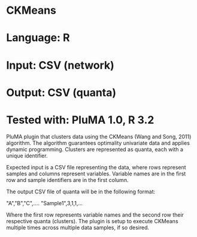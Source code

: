 # CKMeans
# Language: R
# Input: CSV (network)
# Output: CSV (quanta)
# Tested with: PluMA 1.0, R 3.2


PluMA plugin that clusters data using the CKMeans (Wang and Song, 2011) algorithm.
The algorithm guarantees optimality univariate data and applies dynamic programming.
Clusters are represented as quanta, each with a unique identifier.

Expected input is a CSV file representing the data, where rows represent samples
and columns represent variables.  Variable names are in the first row and sample
identifiers are in the first column.

The output CSV file of quanta will be in the following format:

"A","B","C",....
"Sample1",3,1,1,...

Where the first row represents variable names and the second row their respective quanta (clusters).
The plugin is setup to execute CKMeans multiple times across multiple data samples, if so desired.
